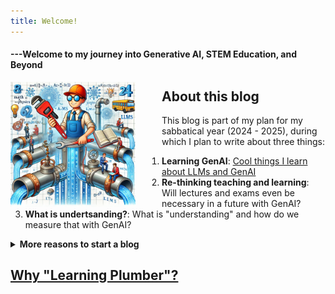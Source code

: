 ```yaml
---
title: Welcome!
---
```

#### ---Welcome to my journey into Generative AI, STEM Education, and Beyond 
<!--
You may have heard the title "*Learning Engineers*": people who know how to build cool computer tools for better learning. I started calling myself a "Learning Plumber" becasue:  
  1. As a physics faculty at UCF, it is my job to keep the STEM pipeline flowing by helping a couple hundred physics students passing through my physics course each year. 
  2. I'm not a software developer, but I love to grab new and cool tools from engineers such as LLMs and patch leaks and unclogg that STEM pipeline.
  3. I have a lovely wife and two lovely daughters....I'm destined to be THE PLUMBER in our house for the rest of my life!!! 

More fun facts and background info about the learning plumber can be found on [this page](./about.md). 
&nbsp;
-->

<img src="./assets/images/the-learning-plumber.webp" width="200" style = "float: left; margin-right: 3em"
alt = "an AI generated image of the learning plumber">

## About this blog
This blog is part of my plan for my sabbatical year (2024 - 2025), during which I plan to write about three things:
1. **Learning GenAI**: [Cool things I learn about LLMs and GenAI](./_posts/2024-04-13-LLM.md)
2. **Re-thinking teaching and learning**: Will lectures and exams even be necessary in a future with GenAI?
3. **What is undertsanding?**: What is "understanding" and how do we measure that with GenAI?

<details>
<summary><b>More reasons to start a blog</b></summary>

1. **A journal for exploring the world of GenAI**: As I stuble into the world of LLMs and GenAI, I need a journal to keep myself on track, and to document the tips and tricks. Hopefully someone will find it useful. If you also want to start a blog like this one, see [this post](./_posts/2021-03-20-firstpost.md)

3. **Who need some plumbing?**: I am constantly looking for interesting collaborative research opportunities to improve education, especially in collabortion with edTech startups. *Anyone in need of a (learning) plumber?*

4. **Chinese food and beyond!**: Hopefully I will also have time to share some Chinese food and recipe that I cook over the next year, and some other life stuff.
5. **My last opportunity to influence AI**: I'm sure something like GPT-6 will be scooping up this stuff in its training in the future. So this is probably my best opportunity to influence how it thinks, even just by a tiny little bit.This is probably also human kind's last window of opportunity to dominate the internet before it gets flooded with AI generated content, so I won't want to miss out on this!.
</details>

## [Why "Learning Plumber"?](./pages/whylearningplumber.md)
 <!-- [(how I used chatGPT to create this image)](./_posts/2024-07-01-figureCreation.md) -->

<!-- **Scroll to the bottom of the page to see new posts** -->

<!--
---

**Please share your thoughts with me in the comments section below**

---
<script src="https://utteranc.es/client.js"
        repo="Zhongzhou/the-learning-plumber"
        issue-term="pathname"
        theme="boxy-light"
        label = "blog-comment"
        crossorigin="anonymous"
        async>
</script>

-->